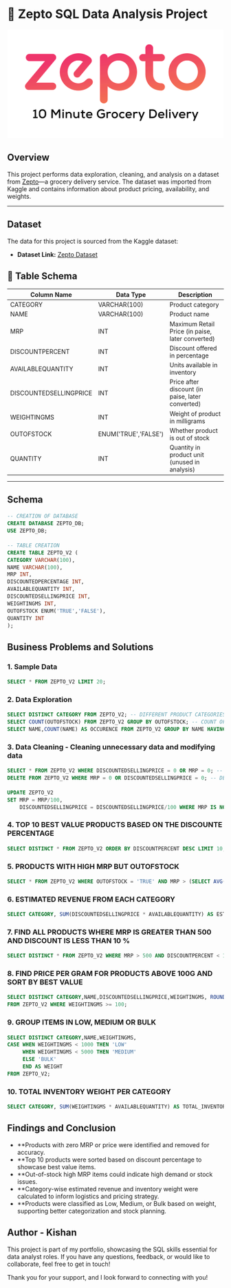 
# 🛒 Zepto SQL Data Analysis Project

![](Zepto-logo.png)

## Overview
This project performs data exploration, cleaning, and analysis on a dataset from [Zepto](https://www.zepto.com/)—a grocery delivery service. The dataset was imported from Kaggle and contains information about product pricing, availability, and weights.

---

## Dataset

The data for this project is sourced from the Kaggle dataset:

- **Dataset Link:** [Zepto Dataset](https://www.kaggle.com/datasets/palvinder2006/zepto-inventory-dataset)

## 🧾 Table Schema

| Column Name               | Data Type          | Description                                     |
|--------------------------|--------------------|-------------------------------------------------|
| CATEGORY                 | VARCHAR(100)       | Product category                                |
| NAME                     | VARCHAR(100)       | Product name                                    |
| MRP                      | INT                | Maximum Retail Price (in paise, later converted)|
| DISCOUNTPERCENT          | INT                | Discount offered in percentage                  |
| AVAILABLEQUANTITY        | INT                | Units available in inventory                    |
| DISCOUNTEDSELLINGPRICE   | INT                | Price after discount (in paise, later converted)|
| WEIGHTINGMS              | INT                | Weight of product in milligrams                 |
| OUTOFSTOCK               | ENUM('TRUE','FALSE')| Whether product is out of stock                |
| QUANTITY                 | INT                | Quantity in product unit (unused in analysis)   |

---


## Schema

```sql
-- CREATION OF DATABASE
CREATE DATABASE ZEPTO_DB;
USE ZEPTO_DB;

-- TABLE CREATION
CREATE TABLE ZEPTO_V2 (
CATEGORY VARCHAR(100),
NAME VARCHAR(100),
MRP INT,
DISCOUNTEDPERCENTAGE INT,
AVAILABLEQUANTITY INT,
DISCOUNTEDSELLINGPRICE INT,
WEIGHTINGMS INT,
OUTOFSTOCK ENUM('TRUE','FALSE'),
QUANTITY INT
);
```

## Business Problems and Solutions

### 1. Sample Data

```sql
SELECT * FROM ZEPTO_V2 LIMIT 20;
```


### 2. Data Exploration

```sql
SELECT DISTINCT CATEGORY FROM ZEPTO_V2; -- DIFFERENT PRODUCT CATEGORIES
SELECT COUNT(OUTOFSTOCK) FROM ZEPTO_V2 GROUP BY OUTOFSTOCK; -- COUNT OF OUTOFSTOCK AND INSTOCK
SELECT NAME,COUNT(NAME) AS OCCURENCE FROM ZEPTO_V2 GROUP BY NAME HAVING OCCURENCE > 1; -- PRODUCT HAVING MORE THAN 1 OCCURENCE
```

### 3. Data Cleaning - Cleaning unnecessary data and modifying data

```sql
SELECT * FROM ZEPTO_V2 WHERE DISCOUNTEDSELLINGPRICE = 0 OR MRP = 0; -- CHECKING IF ANY PRODUCT'S COST IS 0
DELETE FROM ZEPTO_V2 WHERE MRP = 0 OR DISCOUNTEDSELLINGPRICE = 0; -- DELETING THE ENTRY WHERE MRP OR SELLING PRICE IS 0

UPDATE ZEPTO_V2 
SET MRP = MRP/100,
	DISCOUNTEDSELLINGPRICE = DISCOUNTEDSELLINGPRICE/100 WHERE MRP IS NOT NULL; -- CONVERTING AMOUNT (PAISE -> RUPEES)
```

### 4. TOP 10 BEST VALUE PRODUCTS BASED ON THE DISCOUNTE PERCENTAGE

```sql
SELECT DISTINCT * FROM ZEPTO_V2 ORDER BY DISCOUNTPERCENT DESC LIMIT 10;
```



### 5. PRODUCTS WITH HIGH MRP BUT OUTOFSTOCK

```sql
SELECT * FROM ZEPTO_V2 WHERE OUTOFSTOCK = 'TRUE' AND MRP > (SELECT AVG(MRP) FROM ZEPTO_V2);
```

### 6. ESTIMATED REVENUE FROM EACH CATEGORY

```sql
SELECT CATEGORY, SUM(DISCOUNTEDSELLINGPRICE * AVAILABLEQUANTITY) AS ESTIMATED_REVENUE FROM ZEPTO_V2 GROUP BY CATEGORY;
```


### 7.  FIND ALL PRODUCTS WHERE MRP IS GREATER THAN 500 AND DISCOUNT IS LESS THAN 10 %

```sql
SELECT DISTINCT * FROM ZEPTO_V2 WHERE MRP > 500 AND DISCOUNTPERCENT < 10;
```


### 8. FIND PRICE PER GRAM FOR PRODUCTS ABOVE 100G AND SORT BY BEST VALUE

```sql
SELECT DISTINCT CATEGORY,NAME,DISCOUNTEDSELLINGPRICE,WEIGHTINGMS, ROUND(DISCOUNTEDSELLINGPRICE/WEIGHTINGMS,2) AS PRICE_PER_GM
FROM ZEPTO_V2 WHERE WEIGHTINGMS >= 100;
```

### 9. GROUP ITEMS IN LOW, MEDIUM OR BULK

```sql
SELECT DISTINCT CATEGORY,NAME,WEIGHTINGMS,
CASE WHEN WEIGHTINGMS < 1000 THEN 'LOW'
	 WHEN WEIGHTINGMS < 5000 THEN 'MEDIUM'
     ELSE 'BULK'
     END AS WEIGHT
FROM ZEPTO_V2;
```

### 10. TOTAL INVENTORY WEIGHT PER CATEGORY

```sql
SELECT CATEGORY, SUM(WEIGHTINGMS * AVAILABLEQUANTITY) AS TOTAL_INVENTORY_WEIGHT FROM ZEPTO_V2 GROUP BY CATEGORY;
```


## Findings and Conclusion

- **Products with zero MRP or price were identified and removed for accuracy.
- **Top 10 products were sorted based on discount percentage to showcase best value items.
- **Out-of-stock high MRP items could indicate high demand or stock issues.
- **Category-wise estimated revenue and inventory weight were calculated to inform logistics and pricing strategy.
- **Products were classified as Low, Medium, or Bulk based on weight, supporting better categorization and stock planning.

## Author - Kishan

This project is part of my portfolio, showcasing the SQL skills essential for data analyst roles. If you have any questions, feedback, or would like to collaborate, feel free to get in touch!

Thank you for your support, and I look forward to connecting with you!
